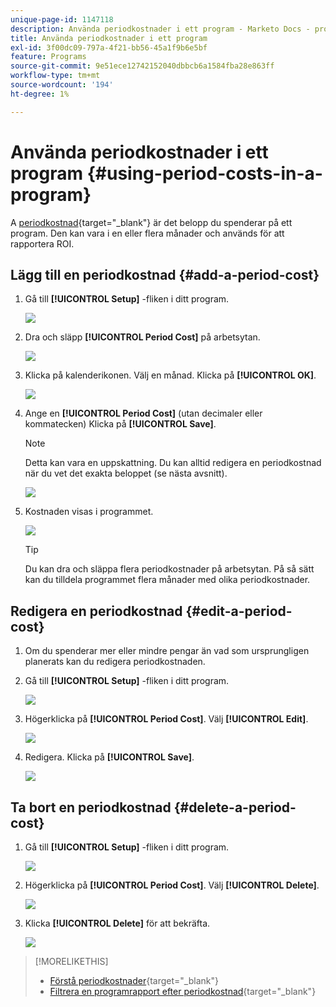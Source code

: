 ```yaml
---
unique-page-id: 1147118
description: Använda periodkostnader i ett program - Marketo Docs - produktdokumentation
title: Använda periodkostnader i ett program
exl-id: 3f00dc09-797a-4f21-bb56-45a1f9b6e5bf
feature: Programs
source-git-commit: 9e51ece12742152040dbbcb6a1584fba28e863ff
workflow-type: tm+mt
source-wordcount: '194'
ht-degree: 1%

---
```


# Använda periodkostnader i ett program {#using-period-costs-in-a-program}

A [periodkostnad](/help/marketo/product-docs/core-marketo-concepts/programs/working-with-programs/understanding-period-costs.md){target="_blank"} är det belopp du spenderar på ett program. Den kan vara i en eller flera månader och används för att rapportera ROI.

## Lägg till en periodkostnad  {#add-a-period-cost}

1. Gå till **[!UICONTROL Setup]** -fliken i ditt program.

   ![](assets/image2014-9-18-12-3a9-3a46.png)

1. Dra och släpp **[!UICONTROL Period Cost]** på arbetsytan.

   ![](assets/image2014-9-18-12-3a9-3a57.png)

1. Klicka på kalenderikonen. Välj en månad. Klicka på **[!UICONTROL OK]**.

   ![](assets/image2014-9-18-12-3a10-3a13.png)

1. Ange en **[!UICONTROL Period Cost]** (utan decimaler eller kommatecken) Klicka på **[!UICONTROL Save]**.

   >[!NOTE]
   >
   >Detta kan vara en uppskattning. Du kan alltid redigera en periodkostnad när du vet det exakta beloppet (se nästa avsnitt).

   ![](assets/image2016-4-1-8-3a54-3a30.png)

1. Kostnaden visas i programmet.

   ![](assets/image2016-4-1-8-3a56-3a49.png)

   >[!TIP]
   >
   >Du kan dra och släppa flera periodkostnader på arbetsytan. På så sätt kan du tilldela programmet flera månader med olika periodkostnader.

## Redigera en periodkostnad {#edit-a-period-cost}

1. Om du spenderar mer eller mindre pengar än vad som ursprungligen planerats kan du redigera periodkostnaden.

1. Gå till **[!UICONTROL Setup]** -fliken i ditt program.

   ![](assets/image2014-9-18-14-3a3-3a6.png)

1. Högerklicka på **[!UICONTROL Period Cost]**. Välj **[!UICONTROL Edit]**.

   ![](assets/image2014-9-18-14-3a3-3a23.png)

1. Redigera. Klicka på **[!UICONTROL Save]**.

   ![](assets/image2014-9-18-14-3a3-3a41.png)

## Ta bort en periodkostnad {#delete-a-period-cost}

1. Gå till **[!UICONTROL Setup]** -fliken i ditt program.

   ![](assets/image2014-9-18-14-3a4-3a11.png)

1. Högerklicka på **[!UICONTROL Period Cost]**. Välj **[!UICONTROL Delete]**.

   ![](assets/image2014-9-18-14-3a4-3a22.png)

1. Klicka **[!UICONTROL Delete]** för att bekräfta.

   ![](assets/image2014-9-18-14-3a4-3a35.png)

>[!MORELIKETHIS]
>
>* [Förstå periodkostnader](/help/marketo/product-docs/core-marketo-concepts/programs/working-with-programs/understanding-period-costs.md){target="_blank"}
>* [Filtrera en programrapport efter periodkostnad](/help/marketo/product-docs/core-marketo-concepts/programs/program-performance-report/filter-a-program-report-by-period-cost.md){target="_blank"}
